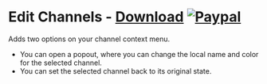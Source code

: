 # Edit Channels - [Download](https://betterdiscord.net/ghdl?url=https://raw.githubusercontent.com/mwittrien/BetterDiscordAddons/master/Plugins/EditChannels/EditChannels.plugin.js) [![Paypal][paypal-badge]][paypal-link] 

[paypal-badge]: https://img.shields.io/badge/Paypal-Donate!-%2300457C.svg?logo=paypal&style=flat-square
[paypal-link]: https://paypal.me/MircoWittrien

Adds two options on your channel context menu.

- You can open a popout, where you can change the local name and color for the selected channel.
- You can set the selected channel back to its original state.
